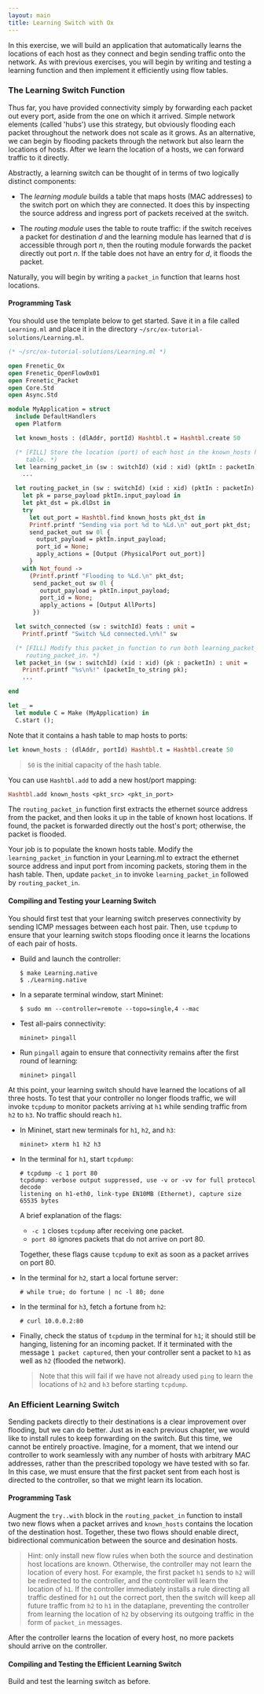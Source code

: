 ```yaml
---
layout: main
title: Learning Switch with Ox
---
```


In this exercise, we will build an application that automatically
learns the locations of each host as they connect and begin sending
traffic onto the network.  As with previous exercises, you will begin
by writing and testing a learning function and then implement it
efficiently using flow tables.

### The Learning Switch Function

Thus far, you have provided connectivity simply by forwarding each
packet out every port, aside from the one on which it arrived. Simple
network elements (called 'hubs') use this strategy, but obviously
flooding each packet throughout the network does not scale as it
grows. As an alternative, we can begin by flooding packets through the
network but also learn the locations of hosts. After we learn the
location of a hosts, we can forward traffic to it directly.

Abstractly, a learning switch can be thought of in terms of two
logically distinct components:

- The *learning module* builds a table that maps hosts (MAC addresses)
  to the switch port on which they are connected. It does this by
  inspecting the source address and ingress port of packets received
  at the switch.

- The *routing module* uses the table to route traffic: if the switch
  receives a packet for destination _d_ and the learning module has
  learned that _d_ is accessible through port _n_, then the routing
  module forwards the packet directly out port _n_. If the table does
  not have an entry for _d_, it floods the packet.

Naturally, you will begin by writing a `packet_in` function that
learns host locations.

#### Programming Task

You should use the template below to get started.  Save it in a file
called `Learning.ml` and place it in the directory
`~/src/ox-tutorial-solutions/Learning.ml`.

~~~ ocaml
(* ~/src/ox-tutorial-solutions/Learning.ml *)

open Frenetic_Ox
open Frenetic_OpenFlow0x01
open Frenetic_Packet
open Core.Std
open Async.Std

module MyApplication = struct
  include DefaultHandlers
  open Platform

  let known_hosts : (dlAddr, portId) Hashtbl.t = Hashtbl.create 50

  (* [FILL] Store the location (port) of each host in the known_hosts hash
     table. *)
  let learning_packet_in (sw : switchId) (xid : xid) (pktIn : packetIn) : unit =
    ...

  let routing_packet_in (sw : switchId) (xid : xid) (pktIn : packetIn) : unit =
    let pk = parse_payload pktIn.input_payload in
    let pkt_dst = pk.dlDst in
    try
      let out_port = Hashtbl.find known_hosts pkt_dst in
      Printf.printf "Sending via port %d to %Ld.\n" out_port pkt_dst;
      send_packet_out sw 0l {
        output_payload = pktIn.input_payload;
        port_id = None;
        apply_actions = [Output (PhysicalPort out_port)]
      }
    with Not_found ->
      (Printf.printf "Flooding to %Ld.\n" pkt_dst;
       send_packet_out sw 0l {
         output_payload = pktIn.input_payload;
         port_id = None;
         apply_actions = [Output AllPorts]
       })

  let switch_connected (sw : switchId) feats : unit =
    Printf.printf "Switch %Ld connected.\n%!" sw

  (* [FILL] Modify this packet_in function to run both learning_packet_in and
     routing_packet_in. *)
  let packet_in (sw : switchId) (xid : xid) (pk : packetIn) : unit =
    Printf.printf "%s\n%!" (packetIn_to_string pk);
    ...

end

let _ =
  let module C = Make (MyApplication) in
  C.start ();
~~~

Note that it contains a hash table to map hosts to ports:

~~~ ocaml
let known_hosts : (dlAddr, portId) Hashtbl.t = Hashtbl.create 50
~~~

> `50` is the initial capacity of the hash table.

You can use `Hashtbl.add` to add a new host/port mapping:

~~~ ocaml
Hashtbl.add known_hosts <pkt_src> <pkt_in_port>
~~~

The `routing_packet_in` function first extracts the ethernet source
address from the packet, and then looks it up in the table of known
host locations. If found, the packet is forwarded directly out the
host's port; otherwise, the packet is flooded.

Your job is to populate the known hosts table.  Modify the
`learning_packet_in` function in your Learning.ml to extract the
ethernet source address and input port from incoming packets, storing
them in the hash table.  Then, update `packet_in` to invoke
`learning_packet_in` followed by `routing_packet_in`.

#### Compiling and Testing your Learning Switch

You should first test that your learning switch preserves connectivity
by sending ICMP messages between each host pair.  Then, use `tcpdump`
to ensure that your learning switch stops flooding once it learns the
locations of each pair of hosts.

- Build and launch the controller:

  ~~~ shell
  $ make Learning.native
  $ ./Learning.native
  ~~~

- In a separate terminal window, start Mininet:

  ~~~ shell
  $ sudo mn --controller=remote --topo=single,4 --mac
  ~~~

- Test all-pairs connectivity:

  ~~~
  mininet> pingall
  ~~~

- Run `pingall` again to ensure that connectivity remains after the
first round of learning:

  ~~~
  mininet> pingall
  ~~~

At this point, your learning switch should have learned the locations
of all three hosts.  To test that your controller no longer floods
traffic, we will invoke `tcpdump` to monitor packets arriving at `h1`
while sending traffic from `h2` to `h3`.  No traffic should reach
`h1`.

  * In Mininet, start new terminals for `h1`, `h2`, and `h3`:

    ~~~
    mininet> xterm h1 h2 h3
    ~~~

  * In the terminal for `h1`, start `tcpdump`:

    ~~~
    # tcpdump -c 1 port 80
    tcpdump: verbose output suppressed, use -v or -vv for full protocol decode
    listening on h1-eth0, link-type EN10MB (Ethernet), capture size 65535 bytes
    ~~~

    A brief explanation of the flags:

    - `-c 1` closes `tcpdump` after receiving one packet.
    - `port 80` ignores packets that do not arrive on port 80.

    Together, these flags cause `tcpdump` to exit as soon as a packet arrives on port 80.

  * In the terminal for `h2`, start a local fortune server:

    ~~~
    # while true; do fortune | nc -l 80; done
    ~~~

  * In the terminal for `h3`, fetch a fortune from `h2`:

    ~~~
    # curl 10.0.0.2:80
    ~~~

  * Finally, check the status of `tcpdump` in the terminal for `h1`;
    it should still be hanging, listening for an incoming packet.  If
    it terminated with the message `1 packet captured`, then your
    controller sent a packet to `h1` as well as `h2` (flooded the
    network).

    > Note that this will fail if we have not already used `ping` to
    > learn the locations of `h2` and `h3` before starting `tcpdump`.

### An Efficient Learning Switch

Sending packets directly to their destinations is a clear improvement
over flooding, but we can do better. Just as in each previous chapter,
we would like to install rules to keep forwarding on the switch. But
this time, we cannot be entirely proactive.  Imagine, for a moment,
that we intend our controller to work seamlessly with any number of
hosts with arbitrary MAC addresses, rather than the prescribed
topology we have tested with so far.  In this case, we must ensure
that the first packet sent from each host is directed to the
controller, so that we might learn its location.

#### Programming Task

Augment the `try..with` block in the `routing_packet_in` function to
install two new flows when a packet arrives and `known_hosts` contains
the location of the destination host.  Together, these two flows
should enable direct, bidirectional communication between the source
and desination hosts.

> Hint: only install new flow rules when both the source and
> destination host locations are known.  Otherwise, the controller may
> not learn the location of every host. For example, the first packet
> `h1` sends to `h2` will be redirected to the controller, and the
> controller will learn the location of `h1`.  If the controller
> immediately installs a rule directing all traffic destined for `h1`
> out the correct port, then the switch will keep all future traffic
> from `h2` to `h1` in the dataplane, preventing the controller from
> learning the location of `h2` by observing its outgoing traffic in
> the form of `packet_in` messages.

After the controller learns the location of every host, no more
packets should arrive on the controller.

#### Compiling and Testing the Efficient Learning Switch

Build and test the learning switch as before.

[Action]: http://frenetic-lang.github.io/frenetic/docs/OpenFlow0x01.Action.html

[PacketIn]: http://frenetic-lang.github.io/frenetic/docs/OpenFlow0x01.PacketIn.html

[PacketOut]: http://frenetic-lang.github.io/frenetic/docs/OpenFlow0x01.PacketOut.html

[OxPlatform]: http://frenetic-lang.github.io/frenetic/docs/Ox_Controller.OxPlatform.html

[Match]: http://frenetic-lang.github.io/frenetic/docs/OpenFlow0x01.Match.html

[Packet]: http://frenetic-lang.github.io/frenetic/docs/Packet.html